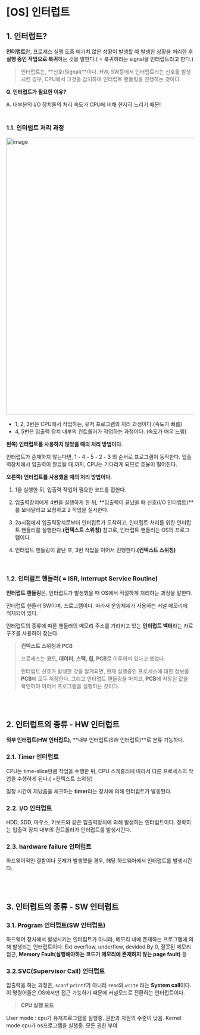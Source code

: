 # [OS] 인터럽트

## 1. 인터럽트?

**인터럽트**란, 프로세스 실행 도중 예기치 않은 상황이 발생할 때 발생한 상황을 처리한 후 **실행 중인 작업으로 복귀**하는 것을 말한다.( = 복귀하라는 signal을 인터럽트라고 한다.)

> 인터럽트는, **신호(Signal)**이다. HW, SW등에서 인터럽트라는 신호를 발생시킨 경우, CPU에서 그것을 감지하여 인터럽트 핸들링을 진행하는 것이다. 
> 

**Q. 인터럽트가 필요한 이유?**

A. 대부분의 I/O 장치들의 처리 속도가 CPU에 비해 현저히 느리기 때문!<br/><br/>



### 1.1. 인터럽트 처리 과정

<img width="743" alt="image" src="https://github.com/java-two-people-get-in/Dododok-CS-study/assets/77064618/361f6fd5-31bf-42f1-823e-913e8995d358">

- 1, 2, 3번은 CPU에서 작업하는, 유저 프로그램의 처리 과정이다.(속도가 빠름)
- 4, 5번은 입출력 장치 내부의 컨트롤러가 작업하는 과정이다. (속도가 매우 느림)

**왼쪽) 인터럽트를 사용하지 않았을 때의 처리 방법이다.**

인터럽트가 존재하지 않는다면, 1 - 4 - 5 - 2 - 3 의 순서로 프로그램이 동작한다.
입출력장치에서 입출력이 완료될 때 까지, CPU는 기다리게 되므로 효율이 떨어진다.

**오른쪽) 인터럽트를 사용했을 때의 처리 방법이다.**

1. 1을 실행한 뒤, 입출력 작업이 필요한 코드를 접한다. 
2. 입출력장치에게 4번을 실행하게 한 뒤, **입출력이 끝났을 때 신호(I/O 인터럽트)**를 보내달라고 요청하고 2 작업을 실시한다.
3. 2a시점에서 입출력장치로부터 인터럽트가 도착하고, 인터럽트 처리를 위한 인터럽트 핸들러를 실행한다.**(컨텍스트 스위칭)**
참고로, 인터럽트 핸들러는 OS의 프로그램이다.
4. 인터럽트 핸들링이 끝난 후, 3번 작업을 이어서 진행한다.**(컨텍스트 스위칭)**

    <br/>


### 1.2. 인터럽트 핸들러( = ISR, Interrupt Service Routine)

**인터럽트 핸들링**은, 인터럽트가 발생했을 때 OS에서 적절하게 처리하는 과정을 말한다.

인터럽트 핸들러 SW이며, 프로그램이다. 따라서 운영체제가 사용하는 커널 메모리에 적재되어 있다. 

인터럽트의 종류에 따른 핸들러의 메모리 주소를 가리키고 있는 **인터럽트 벡터**라는 자료구조를 사용하여 찾는다.

> **컨텍스트 스위칭과 PCB**
>
> 프로세스는 **코드, 데이터, 스택, 힙, PCB**로 이루어져 있다고 했었다. 
> 
> 인터럽트 신호가 발생한 것을 알게되면, 현재 실행중인 프로세스에 대한 정보를 **PCB**에 모두 저장한다. 그리고 인터럽트 핸들링을 마치고, **PCB**에 저장된 값을 확인하여 이어서 프로그램을 실행하는 것이다.
> 
<br/><br/>


## 2. 인터럽트의 종류 - HW 인터럽트

**외부 인터럽트(HW 인터럽트)**, **내부 인터럽트(SW 인터럽트)**로 분류 가능하다.<br/>


### 2.1. Timer 인터럽트

CPU는 time-slice만큼 작업을 수행한 뒤, CPU 스케줄러에 따라서 다른 프로세스의 작업을 수행하게 된다.( =컨텍스트 스위칭)

일정 시간이 지났음을 체크하는 **timer**라는 장치에 의해 인터럽트가 발동된다.<br/>


### 2.2. I/O 인터럽트

HDD, SDD, 마우스, 키보드와 같은 입출력장치에 의해 발생하는 인터럽트이다.
정확히는 입출력 장치 내부의 컨트롤러가 인터럽트를 발생시킨다.<br/>


### 2.3. hardware failure 인터럽트

하드웨어적인 결함이나 문제가 발생했을 경우, 해당 하드웨어에서 인터럽트를 발생시킨다.<br/>

<br/><br/>


## 3. 인터럽트의 종류 - SW 인터럽트

### 3.1. Program 인터럽트(SW 인터럽트)

하드웨어 장치에서 발생시키는 인터럽트가 아니라, 메모리 내에 존재하는 프로그램에 의해 발생되는 인터럽트이다.
Ex) overflow, underflow, devided By 0,  잘못된 메모리 접근, **Memory Fault(실행해야하는 코드가 메모리에 존재하지 않는 page fault)** 등 <br/>


### 3.2.SVC(Supervisor Call) 인터럽트

입출력을 하는 과정은, `scanf` `printf`가 아니라 `read`와 `write` 라는 **System call**이다. 이 명령어들은 OS에서만 접근 가능하기 때문에 커널모드로 전환하는 인터럽트이다.<br/>


> **CPU 실헹 모드**

User mode : cpu가 유저프로그램을 실행중. 권한과 자원의 수준이 낮음.
Kernel mode  cpu가 os프로그램을 실행중. 모든 권한 부여
>
